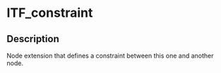 # ITF_constraint

## Description

Node extension that defines a constraint between this one and another node.
